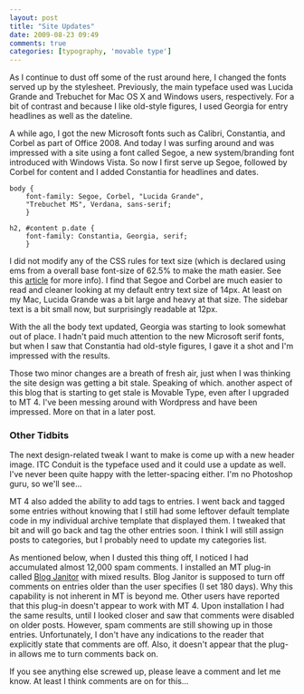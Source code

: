 ```yaml
---
layout: post  
title: "Site Updates"  
date: 2009-08-23 09:49  
comments: true  
categories: [typography, 'movable type']
---
```


As I continue to dust off some of the rust around here, I changed the fonts served up by the stylesheet. Previously, the main typeface used was Lucida Grande and Trebuchet for Mac OS X and Windows users, respectively. For a bit of contrast and because I like old-style figures, I used Georgia for entry headlines as well as the dateline. 

A while ago, I got the new Microsoft fonts such as Calibri, Constantia, and Corbel as part of Office 2008. And today I was surfing around and was impressed with a site using a font called Segoe, a new system/branding font introduced with Windows Vista. So now I first serve up Segoe, followed by Corbel for content and I added Constantia for headlines and dates. 

	body {
		font-family: Segoe, Corbel, "Lucida Grande",
		"Trebuchet MS", Verdana, sans-serif;
		}
	
	h2, #content p.date {
		font-family: Constantia, Georgia, serif;
		}

I did not modify any of the CSS rules for text size (which is declared using ems from a overall base font-size of 62.5% to make the math easier. See this <a href="http://www.alistapart.com/articles/howtosizetextincss/">article</a> for more info). I find that Segoe and Corbel are much easier to read and cleaner looking at my default entry text size of 14px. At least on my Mac, Lucida Grande was a bit large and heavy at that size. The sidebar text is a bit small now, but surprisingly readable at 12px. 

With the all the body text updated, Georgia was starting to look somewhat out of place. I hadn't paid much attention to the new Microsoft serif fonts, but when I saw that Constantia had old-style figures, I gave it a shot and I'm impressed with the results.

Those two minor changes are a breath of fresh air, just when I was thinking the site design was getting a bit stale. Speaking of which. another aspect of this blog that is starting to get stale is Movable Type, even after I upgraded to MT 4. I've been messing around with Wordpress and have been impressed. More on that in a later post.

### Other Tidbits

The next design-related tweak I want to make is come up with a new header image. ITC Conduit is the typeface used and it could use a update as well. I've never been quite happy with the letter-spacing either. I'm no Photoshop guru, so we'll see...

MT 4 also added the ability to add tags to entries. I went back and tagged some entries without knowing that I still had some leftover default template code in my individual archive template that displayed them. I tweaked that bit and will go back and tag the other entries soon. I think I will still assign posts to categories, but I probably need to update my categories list.

As mentioned below, when I dusted this thing off, I noticed I had accumulated almost 12,000 spam comments. I installed an MT plug-in called <a href="http://mt-hacks.com/blogjanitor.html">Blog Janitor</a> with mixed results. Blog Janitor is supposed to turn off comments on entries older than the user specifies (I set 180 days). Why this capability is not inherent in MT is beyond me. Other users have reported that this plug-in doesn't appear to work with MT 4. Upon installation I had the same results, until I looked closer and saw that comments were disabled on older posts. However, spam comments are still showing up in those entries. Unfortunately, I don't have any indications to the reader that explicitly state that comments are off. Also, it doesn't appear that the plug-in allows me to turn comments back on. 

If you see anything else screwed up, please leave a comment and let me know. At least I think comments are on for this...